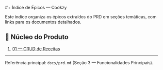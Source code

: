 #+ Índice de Épicos — Cookzy

Este índice organiza os épicos extraídos do PRD em seções temáticas, com links para os documentos detalhados.

## 🍳 Núcleo do Produto
1. [01 — CRUD de Receitas](01-crud-de-receitas.md)

---

Referência principal: `docs/prd.md` (Seção 3 — Funcionalidades Principais).
